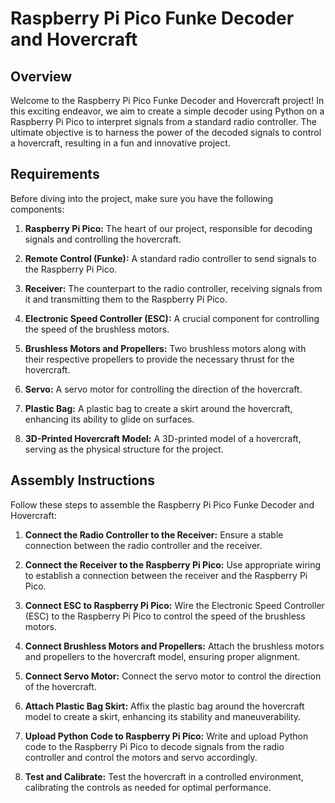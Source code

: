 # Raspberry Pi Pico Funke Decoder and Hovercraft

## Overview

Welcome to the Raspberry Pi Pico Funke Decoder and Hovercraft project! In this exciting endeavor, we aim to create a simple decoder using Python on a Raspberry Pi Pico to interpret signals from a standard radio controller. The ultimate objective is to harness the power of the decoded signals to control a hovercraft, resulting in a fun and innovative project.

## Requirements

Before diving into the project, make sure you have the following components:

1. **Raspberry Pi Pico:** The heart of our project, responsible for decoding signals and controlling the hovercraft.

2. **Remote Control (Funke):** A standard radio controller to send signals to the Raspberry Pi Pico.

3. **Receiver:** The counterpart to the radio controller, receiving signals from it and transmitting them to the Raspberry Pi Pico.

4. **Electronic Speed Controller (ESC):** A crucial component for controlling the speed of the brushless motors.

5. **Brushless Motors and Propellers:** Two brushless motors along with their respective propellers to provide the necessary thrust for the hovercraft.

6. **Servo:** A servo motor for controlling the direction of the hovercraft.

7. **Plastic Bag:** A plastic bag to create a skirt around the hovercraft, enhancing its ability to glide on surfaces.

8. **3D-Printed Hovercraft Model:** A 3D-printed model of a hovercraft, serving as the physical structure for the project.

## Assembly Instructions

Follow these steps to assemble the Raspberry Pi Pico Funke Decoder and Hovercraft:

1. **Connect the Radio Controller to the Receiver:** Ensure a stable connection between the radio controller and the receiver.

2. **Connect the Receiver to the Raspberry Pi Pico:** Use appropriate wiring to establish a connection between the receiver and the Raspberry Pi Pico.

3. **Connect ESC to Raspberry Pi Pico:** Wire the Electronic Speed Controller (ESC) to the Raspberry Pi Pico to control the speed of the brushless motors.

4. **Connect Brushless Motors and Propellers:** Attach the brushless motors and propellers to the hovercraft model, ensuring proper alignment.

5. **Connect Servo Motor:** Connect the servo motor to control the direction of the hovercraft.

6. **Attach Plastic Bag Skirt:** Affix the plastic bag around the hovercraft model to create a skirt, enhancing its stability and maneuverability.

7. **Upload Python Code to Raspberry Pi Pico:** Write and upload Python code to the Raspberry Pi Pico to decode signals from the radio controller and control the motors and servo accordingly.

8. **Test and Calibrate:** Test the hovercraft in a controlled environment, calibrating the controls as needed for optimal performance.
